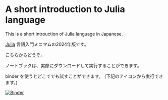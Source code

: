 # A short introduction to Julia language

This is a short introuction of Julia language in Japanese.

[Julia](https://julialang.org/) 言語入門ミニマムの2024年版です。

[こちらからどうぞ](short_intro_julia.ipynb)。

ノートブックは、実際にダウンロードして実行することができます。

binder を使うとどこででも試すことができます。
(下記のアイコンから実行できます。)

[![Binder](https://mybinder.org/badge_logo.svg)](https://mybinder.org/v2/gh/akio-tomiya/intro_julia_minimum2024/167852f9e674f92f58b049b829d85a0532a37e11?urlpath=lab%2Ftree%2Fshort_intro_julia.ipynb)

